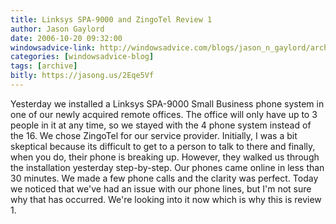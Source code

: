 ```yaml
---
title: Linksys SPA-9000 and ZingoTel Review 1
author: Jason Gaylord
date: 2006-10-20 09:32:00
windowsadvice-link: http://windowsadvice.com/blogs/jason_n_gaylord/archive/2006/10/20/Linksys-SPA_2D00_9000-and-ZingoTel-Review-1.aspx
categories: [windowsadvice-blog]
tags: [archive]
bitly: https://jasong.us/2Eqe5Vf
---
```


Yesterday we installed a Linksys SPA-9000 Small Business phone system in one of our newly acquired remote offices. The office will only have up to 3 people in it at any time, so we stayed with the 4 phone system instead of the 16. We chose ZingoTel for our service provider. Initially, I was a bit skeptical because its difficult to get to a person to talk to there and finally, when you do, their phone is breaking up. However, they walked us through the installation yesterday step-by-step. Our phones came online in less than 30 minutes. We made a few phone calls and the clarity was perfect. Today we noticed that we've had an issue with our phone lines, but I'm not sure why that has occurred. We're looking into it now which is why this is review 1.